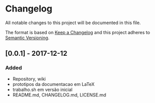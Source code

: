 # Changelog
All notable changes to this project will be documented in this file.

The format is based on [Keep a Changelog](http://keepachangelog.com/en/1.0.0/)
and this project adheres to [Semantic Versioning](http://semver.org/spec/v2.0.0.html).

## [0.0.1] - 2017-12-12
### Added
- Repository, wiki
- prototipos da documentacao em LaTeX
- trabalho.sh em versão inicial
- README.md, CHANGELOG.md, LICENSE.md
